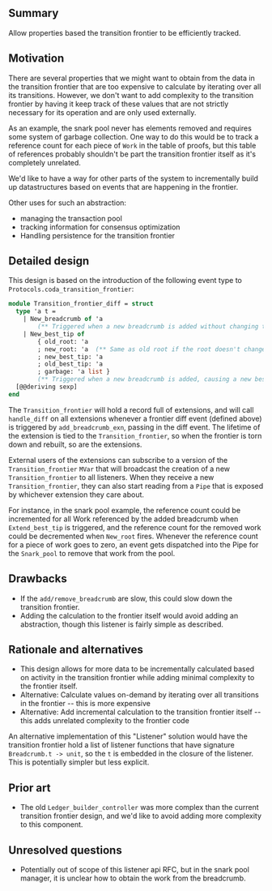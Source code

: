 ## Summary
[summary]: #summary

Allow properties based the transition frontier to be efficiently tracked.

## Motivation

[motivation]: #motivation

There are several properties that we might want to obtain from the data in the transition frontier that
are too expensive to calculate by iterating over all its transitions. However, we don't want to add complexity
to the transition frontier by having it keep track of these values that are not strictly necessary for its
operation and are only used externally.

As an example, the snark pool never has elements removed and requires some system of garbage collection.
One way to do this would be to track a reference count for each piece of `Work` in the table of proofs, but this
table of references probably shouldn't be part the transition frontier itself as it's completely unrelated.

We'd like to have a way for other parts of the system to incrementally build up datastructures based on events that are happening in the frontier.

Other uses for such an abstraction:
  - managing the transaction pool
  - tracking information for consensus optimization
  - Handling persistence for the transition frontier

## Detailed design

[detailed-design]: #detailed-design

This design is based on the introduction of the following event type to `Protocols.coda_transition_frontier`:
```ocaml
module Transition_frontier_diff = struct
  type 'a t =
    | New_breadcrumb of 'a
        (** Triggered when a new breadcrumb is added without changing the root or best_tip *)
    | New_best_tip of
        { old_root: 'a
        ; new_root: 'a  (** Same as old root if the root doesn't change *)
        ; new_best_tip: 'a
        ; old_best_tip: 'a
        ; garbage: 'a list }
        (** Triggered when a new breadcrumb is added, causing a new best_tip *)
  [@@deriving sexp]
end
```
The `Transition_frontier` will hold a record full of extensions, and will call `handle_diff` on all extensions whenever a frontier diff event (defined above) is triggered by `add_breadcrumb_exn`, passing in the diff event. The lifetime of the extension is tied to the `Transition_frontier`, so when the frontier is torn down and rebuilt, so are the extensions.

External users of the extensions can subscribe to a version of the `Transition_frontier` `MVar` that will broadcast the creation of a new `Transition_frontier` to all listeners. When they receive a new `Transition_frontier`, they can also start reading from a `Pipe` that is exposed by whichever extension they care about.

For instance, in the snark pool example, the reference count could be incremented for all Work referenced by the added breadcrumb when `Extend_best_tip` is triggered, and the reference count for the removed work could be decremented when `New_root` fires. Whenever the reference count for a piece of work goes to zero, an event gets dispatched into the Pipe for the `Snark_pool` to remove that work from the pool.

## Drawbacks
[drawbacks]: #drawbacks

  - If the `add/remove_breadcrumb` are slow, this could slow down the transition frontier.
  - Adding the calculation to the frontier itself would avoid adding an abstraction, though this listener is fairly simple as described.

## Rationale and alternatives
[rationale-and-alternatives]: #rationale-and-alternatives

  - This design allows for more data to be incrementally calculated based on activity in the transition frontier
  while adding minimal complexity to the frontier itself.
  - Alternative: Calculate values on-demand by iterating over all transitions in the frontier -- this is more expensive
  - Alternative: Add incremental calculation to the transition frontier itself -- this adds unrelated complexity to the frontier code
  
  An alternative implementation of this "Listener" solution would have the transition frontier hold a list of listener functions that have signature `Breadcrumb.t -> unit`, so the `t` is embedded in the closure of the listener. This is potentially simpler but less explicit.

## Prior art
[prior-art]: #prior-art

  - The old `Ledger_builder_controller` was more complex than the current transition frontier design, and we'd
  like to avoid adding more complexity to this component.

## Unresolved questions
[unresolved-questions]: #unresolved-questions

  - Potentially out of scope of this listener api RFC, but in the snark pool manager, it is unclear how to obtain the work from the breadcrumb.
